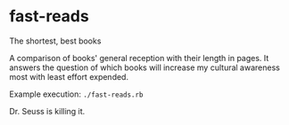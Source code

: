 fast-reads
==========

The shortest, best books

A comparison of books' general reception with their length in pages. It answers the question of which books will increase my cultural awareness most with least effort expended.

Example execution: `./fast-reads.rb`

Dr. Seuss is killing it.

